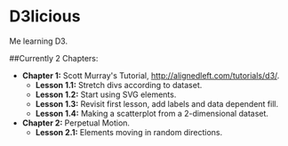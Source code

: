 # D3licious
Me learning D3.

##Currently 2 Chapters:
- **Chapter 1:** Scott Murray's Tutorial, http://alignedleft.com/tutorials/d3/.
  - **Lesson 1.1:** Stretch divs according to dataset.
  - **Lesson 1.2:** Start using SVG elements.
  - **Lesson 1.3:** Revisit first lesson, add labels and data dependent fill.
  - **Lesson 1.4:** Making a scatterplot from a 2-dimensional dataset.
- **Chapter 2:** Perpetual Motion.
  - **Lesson 2.1:** Elements moving in random directions.
